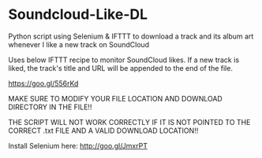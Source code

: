 # Soundcloud-Like-DL
Python script using Selenium &amp; IFTTT to download a track and its album art whenever I like a new track on SoundCloud

Uses below IFTTT recipe to monitor SoundCloud likes. If a new track is liked, the track's title and URL will be appended to the end of the file.

https://goo.gl/556rKd

MAKE SURE TO MODIFY YOUR FILE LOCATION AND DOWNLOAD DIRECTORY IN THE FILE!!

THE SCRIPT WILL NOT WORK CORRECTLY IF IT IS NOT POINTED TO THE CORRECT .txt FILE AND A VALID DOWNLOAD LOCATION!!

Install Selenium here: http://goo.gl/JmxrPT
